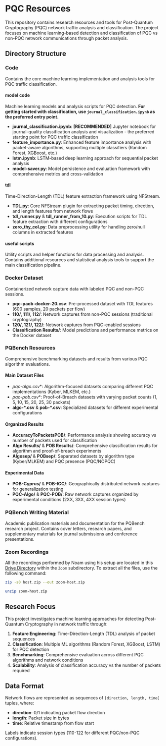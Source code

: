 # PQC Resources

This repository contains research resources and tools for Post-Quantum Cryptography (PQC) network traffic analysis and classification. The project focuses on machine learning-based detection and classification of PQC vs non-PQC network communications through packet analysis.

## Directory Structure

### Code

Contains the core machine learning implementation and analysis tools for PQC traffic classification.

#### model code

Machine learning models and analysis scripts for PQC detection. **For getting started with classification, use `journal_classification.ipynb` as the preferred entry point.**

- **journal_classification.ipynb**: **[RECOMMENDED]** Jupyter notebook for journal-quality classification analysis and visualization - the preferred starting point for PQC traffic classification
- **feature_importance.py**: Enhanced feature importance analysis with packet-aware algorithms, supporting multiple classifiers (Random Forest, XGBoost, etc.)
- **lstm.ipynb**: LSTM-based deep learning approach for sequential packet analysis
- **model-saver.py**: Model persistence and evaluation framework with comprehensive metrics and cross-validation

#### tdl

Time-Direction-Length (TDL) feature extraction framework using NFStream.

- **TDL.py**: Core NFStream plugin for extracting packet timing, direction, and length features from network flows
- **tdl_runner.py** & **tdl_runner_from_10.py**: Execution scripts for TDL feature extraction with different configurations
- **zero_thy_col.py**: Data preprocessing utility for handling zero/null columns in extracted features

#### useful scripts

Utility scripts and helper functions for data processing and analysis.
Contains additional resources and statistical analysis tools to support the main classification pipeline.

### Docker Dataset

Containerized network capture data with labeled PQC and non-PQC sessions.

- **pqc-paob-docker-20.csv**: Pre-processed dataset with TDL features (600 samples, 20 packets per flow)
- **110/, 111/, 112/**: Network captures from non-PQC sessions (traditional cryptography)
- **120/, 121/, 122/**: Network captures from PQC-enabled sessions
- **Classification Results/**: Model predictions and performance metrics on the Docker dataset

### PQBench Resources

Comprehensive benchmarking datasets and results from various PQC algorithm evaluations.

#### Main Dataset Files

- **pqc-algo*.csv**: Algorithm-focused datasets comparing different PQC implementations (Kyber, MLKEM, etc.)
- **pqc-pob*.csv**: Proof-of-Breach datasets with varying packet counts (1, 5, 10, 15, 20, 25, 30 packets)
- **algo-*.csv** & **pob-*.csv**: Specialized datasets for different experimental configurations

#### Organized Results

- **AccuracyToPacketsPOB/**: Performance analysis showing accuracy vs number of packets used for classification
- **Algo Results/** & **POB Results/**: Comprehensive classification results for algorithm and proof-of-breach experiments
- **Algosep/** & **POBsep/**: Separated datasets by algorithm type (Kyber/MLKEM) and PQC presence (PQC/NOPQC)

#### Experimental Data

- **POB-Cyprus/** & **POB-ICC/**: Geographically distributed network captures for generalization testing
- **PQC-Algo/** & **PQC-POB/**: Raw network captures organized by experimental conditions (2XX, 3XX, 4XX session types)

### PQBench Writing Material

Academic publication materials and documentation for the PQBench research project.
Contains cover letters, research papers, and supplementary materials for journal submissions and conference presentations.

### Zoom Recordings
All the recordings performed by Noam using his setup are located in this [Drive Directory](https://drive.google.com/drive/folders/15u2zkTZNPJ_SjFRxOARhACiZn8bvJD2c?usp=sharing) within the `Zoom` subdirectory.
To extract all the files, use the following command:
```bash
zip -s0 host.zip --out zoom-host.zip

unzip zoom-host.zip
```

## Research Focus

This project investigates machine learning approaches for detecting Post-Quantum Cryptography in network traffic through:

1. **Feature Engineering**: Time-Direction-Length (TDL) analysis of packet sequences
2. **Classification**: Multiple ML algorithms (Random Forest, XGBoost, LSTM) for PQC detection
3. **Benchmarking**: Comprehensive evaluation across different PQC algorithms and network conditions
4. **Scalability**: Analysis of classification accuracy vs the number of packets required

## Data Format

Network flows are represented as sequences of `[direction, length, time]` tuples, where:

- **direction**: 0/1 indicating packet flow direction
- **length**: Packet size in bytes  
- **time**: Relative timestamp from flow start

Labels indicate session types (110-122 for different PQC/non-PQC configurations).
